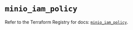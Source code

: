 # `minio_iam_policy`

Refer to the Terraform Registry for docs: [`minio_iam_policy`](https://registry.terraform.io/providers/ferlab-ste-justine/minio/0.2.0/docs/resources/iam_policy).
